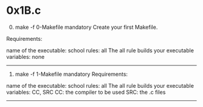 # 0x1B.c

0. make -f 0-Makefile
   mandatory
   Create your first Makefile.

Requirements:

name of the executable: school
rules: all
The all rule builds your executable
variables: none

---

1. make -f 1-Makefile
   mandatory
   Requirements:

name of the executable: school
rules: all
The all rule builds your executable
variables: CC, SRC
CC: the compiler to be used
SRC: the .c files

---
